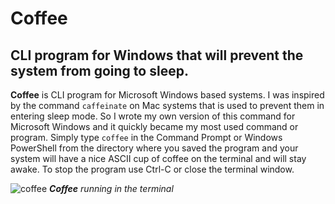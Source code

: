 # Coffee
CLI program for Windows that will prevent the system from going to sleep.
---

**Coffee** is CLI program for Microsoft Windows based systems. I was inspired by the command `caffeinate` on Mac systems that is used to prevent them in entering sleep mode. So I wrote my own version of this command for Microsoft Windows and it quickly became my most used command or program. Simply type `coffee` in the Command Prompt or Windows PowerShell from the directory where you saved the program and your system will have a nice ASCII cup of coffee on the terminal and will stay awake. To stop the program use Ctrl-C or close the terminal window.

![coffee](https://github.com/user-attachments/assets/827d6fa7-160b-4770-8cac-4c296632b371)
***Coffee** running in the terminal*
